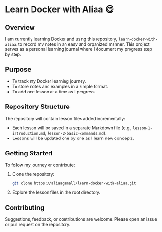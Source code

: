 # Learn Docker with Aliaa 😋

## Overview

I am currently learning Docker and using this repository, `learn-docker-with-aliaa`, to record my notes in an easy and organized manner. This project serves as a personal learning journal where I document my progress step by step.

## Purpose

- To track my Docker learning journey.
- To store notes and examples in a simple format.
- To add one lesson at a time as I progress.

## Repository Structure

The repository will contain lesson files added incrementally:
- Each lesson will be saved in a separate Markdown file (e.g., `lesson-1-introduction.md`, `lesson-2-basic-commands.md`).
- Lessons will be updated one by one as I learn new concepts.

## Getting Started

To follow my journey or contribute:
1. Clone the repository:
   ```bash
   git clone https://aliaagamall/learn-docker-with-aliaa.git
   ```
2. Explore the lesson files in the root directory.



## Contributing

Suggestions, feedback, or contributions are welcome. Please open an issue or pull request on the repository.
